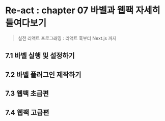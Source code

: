 # Re-act : chapter 07 바벨과 웹팩 자세히 들여다보기

> 실전 리액트 프로그래밍 : 리액트 훅부터 Next.js 까지



## 7.1 바벨 실행 및 설정하기



## 7.2 바벨 플러그인 제작하기



## 7.3 웹팩 초급편



## 7.4 웹팩 고급편

